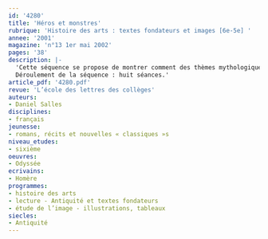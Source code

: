 ```yaml
---
id: '4280'
title: 'Héros et monstres'
rubrique: 'Histoire des arts : textes fondateurs et images [6e-5e] '
annee: '2001'
magazine: 'n°13 1er mai 2002'
pages: '38'
description: |-
  'Cette séquence se propose de montrer comment des thèmes mythologiques développés dans les textes fondateurs ont été différemment interprétés par les artistes de l’Antiquité à nos jours. Il s’agit à la fois de faire découvrir la mythologie gréco-romaine et la permanence culturelle de certains mythes à travers le langage, l’art et la littérature de jeunesse, de s’approprier les textes fondateurs par l’image et l’oral, et de commencer à apprendre à lire des images qui ont une fonction narrative ou argumentative. Les grands thèmes mythiques de l’Antiquité ont été abondamment figurés par les peintres et les sculpteurs dès l’Antiquité et sans cesse réactivés au cours de l’histoire par les arts et la littérature. Cet article les aborde à travers la thématique des héros et des monstres, et étudie plus particulièrement l’épisode d’Ulysse et les Sirènes (d’un vase antique à un tableau moderne d’André Bauchant) et celui d’Hercule et l’Hydre de Lerne (d’un vase antique à un dessin de Plantu). L’étude des images est envisagée en liaison avec des activités de lecture de textes, mais également de vocabulaire et de recherche documentaire. La séquence se termine par l’écriture d’un texte narratif racontant l’épisode du lion de Némée.
  Déroulement de la séquence : huit séances.'
article_pdf: '4280.pdf'
revue: 'L’école des lettres des collèges'
auteurs:
- Daniel Salles
disciplines:
- français
jeunesse:
- romans, récits et nouvelles « classiques »s
niveau_etudes:
- sixième
oeuvres:
- Odyssée
ecrivains:
- Homère
programmes:
- histoire des arts
- lecture - Antiquité et textes fondateurs
- étude de l’image - illustrations, tableaux
siecles:
- Antiquité
---
```

